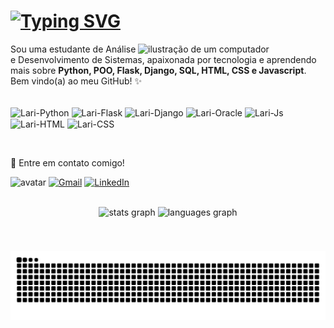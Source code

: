 <h1><a href="https://www.linkedin.com/in/lari-albuquerque/"><img src="https://readme-typing-svg.herokuapp.com?font=Space+Grotesk&weight=600&size=30&duration=2500&pause=1000&color=ee9ca7&width=435&lines=Oii!++Eu+sou+a+Larissa+%F0%9F%91%8B%F0%9F%8F%BB" alt="Typing SVG" /></a></h1>

<img src="https://media.discordapp.net/attachments/1290898251729342486/1291263470746079232/ab0be5ea-2b47-47d6-b810-d18f8edfc9fd.png?ex=66ff7651&is=66fe24d1&hm=af3d0878f7058bba9a6bfd6b01543eb274a97142c2951a6efd50778104c2e95d&=&format=webp&quality=lossless" alt="ilustração de um computador" min-width="400px" max-width="300px" width="300px" align="right">

<p align="left"> 
  Sou uma estudante de Análise e Desenvolvimento de Sistemas, apaixonada por tecnologia e aprendendo mais sobre <strong>Python, POO, Flask, Django, SQL, HTML, CSS e Javascript</strong>.<br>
  Bem vindo(a) ao meu GitHub! ✨
</p>

<p align="left">
<div style="display: inline_block"><br>
  <img align="center" alt="Lari-Python" height="40" width="40" src="https://user-images.githubusercontent.com/25181517/183423507-c056a6f9-1ba8-4312-a350-19bcbc5a8697.png">
  <img align="center" alt="Lari-Flask" height="40" width="40" src="https://user-images.githubusercontent.com/25181517/183423775-2276e25d-d43d-4e58-890b-edbc88e915f7.png">
  <img align="center" alt="Lari-Django" height="40" width="40" src="https://github.com/marwin1991/profile-technology-icons/assets/62091613/9bf5650b-e534-4eae-8a26-8379d076f3b4">
  <img align="center" alt="Lari-Oracle" height="40" width="40" src="https://user-images.githubusercontent.com/25181517/117208736-bdedc080-adf5-11eb-912f-61c7d43705f6.png">
  <img align="center" alt="Lari-Js" height="40" width="40" src="https://user-images.githubusercontent.com/25181517/117447155-6a868a00-af3d-11eb-9cfe-245df15c9f3f.png">
  <img align="center" alt="Lari-HTML" height="40" width="40" src="https://user-images.githubusercontent.com/25181517/192158954-f88b5814-d510-4564-b285-dff7d6400dad.png">
  <img align="center" alt="Lari-CSS" height="40" width="40" src="https://user-images.githubusercontent.com/25181517/183898674-75a4a1b1-f960-4ea9-abcb-637170a00a75.png">
</div>
</p>
<br>

<p align="left">
  💌 Entre em contato comigo!
</p>


<p align="left">
  <img src="https://media.discordapp.net/attachments/1290898251729342486/1291266071118221362/Sem_nome_Emote_para_Twitch_1.png?ex=66ff78bd&is=66fe273d&hm=a335794b9a23f5561255eceaccb0c0936e14a316d9df70712c04a7e7d7e21d58&=&format=webp&quality=lossless" alt="avatar" min-width="80px" max-width="80px" width="80px">
  <a href="mailto:larissa.sa.as@gmail.com" target="_blank" title="Gmail">
  <img src="https://img.shields.io/badge/-Gmail-ee9ca7?style=flat&labelColor=ee9ca7&logo=gmail&logoColor=white&link=mailto:larissa.sa.as@gmail.com" alt="Gmail"/></a>
  <a href="https://www.linkedin.com/in/lari-albuquerque/" target="_blank" title="LinkedIn">
  <img src="https://img.shields.io/badge/-Linkedin-ee9ca7?style=flat&logo=Linkedin&logoColor=white&link=https://www.linkedin.com/in/lari-albuquerque/" alt="LinkedIn"/></a>
</p>
<br>

<div align="center">
  <img src="https://github-readme-stats.vercel.app/api?username=lalbuquerques&theme=dracula&hide_border=true&include_all_commits=false&count_private=true&count_private=true" height="150" alt="stats graph"  />
  <img src="https://github-readme-stats.vercel.app/api/top-langs?username=lalbuquerques&locale=en&hide_title=false&layout=compact&card_width=320&langs_count=5&theme=dracula&hide_border=true&order=2" height="150" alt="languages graph"  />
</div>

###
<div align="center">
  <br clear="both">

![Snake animation](https://github.com/lalbuquerques/lalbuquerques/blob/output/github-contribution-grid-snake.svg)



</div>

###
